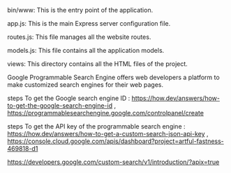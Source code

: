 bin/www: This is the entry point of the application.

app.js: This is the main Express server configuration file.

routes.js: This file manages all the website routes.

models.js: This file contains all the application models.

views: This directory contains all the HTML files of the project.

Google Programmable Search Engine offers web developers a platform to make customized search engines for their web pages. 

steps To get the Google search engine ID : https://how.dev/answers/how-to-get-the-google-search-engine-id , https://programmablesearchengine.google.com/controlpanel/create

steps To get the API key of the programmable search engine : https://how.dev/answers/how-to-get-a-custom-search-json-api-key , https://console.cloud.google.com/apis/dashboard?project=artful-fastness-469818-d1

https://developers.google.com/custom-search/v1/introduction/?apix=true

